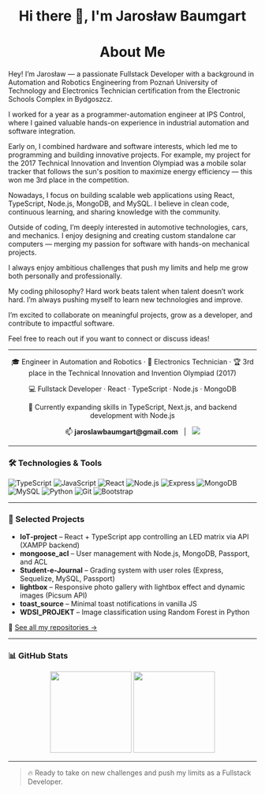 <h1 align="center">Hi there 👋, I'm Jarosław Baumgart</h1>


<h1 align="center">About Me</h1>

Hey! I’m Jarosław — a passionate Fullstack Developer with a background in Automation and Robotics Engineering from Poznań University of Technology and Electronics Technician certification from the Electronic Schools Complex in Bydgoszcz.

I worked for a year as a programmer-automation engineer at IPS Control, where I gained valuable hands-on experience in industrial automation and software integration.

Early on, I combined hardware and software interests, which led me to programming and building innovative projects. For example, my project for the 2017 Technical Innovation and Invention Olympiad was a mobile solar tracker that follows the sun's position to maximize energy efficiency — this won me 3rd place in the competition.

Nowadays, I focus on building scalable web applications using React, TypeScript, Node.js, MongoDB, and MySQL. I believe in clean code, continuous learning, and sharing knowledge with the community.

Outside of coding, I’m deeply interested in automotive technologies, cars, and mechanics. I enjoy designing and creating custom standalone car computers — merging my passion for software with hands-on mechanical projects.

I always enjoy ambitious challenges that push my limits and help me grow both personally and professionally.

My coding philosophy? Hard work beats talent when talent doesn’t work hard. I’m always pushing myself to learn new technologies and improve.

I’m excited to collaborate on meaningful projects, grow as a developer, and contribute to impactful software.

Feel free to reach out if you want to connect or discuss ideas!

---


<p align="center">
  🎓 Engineer in Automation and Robotics · 🔌 Electronics Technician · 🏆 3rd place in the Technical Innovation and Invention Olympiad (2017)
</p>

<p align="center">
  💻 Fullstack Developer · React · TypeScript · Node.js · MongoDB  
</p>

<p align="center">
  🌱 Currently expanding skills in TypeScript, Next.js, and backend development with Node.js  
</p>

<p align="center">
  📫 <strong>jaroslawbaumgart@gmail.com</strong> &nbsp;&nbsp;|&nbsp;&nbsp;
  <a href="https://www.linkedin.com/in/jarosław-baumgart" target="_blank">
    <img src="https://img.shields.io/badge/LinkedIn-0077B5?style=flat&logo=linkedin&logoColor=white" />
  </a>
</p>

---

### 🛠 Technologies & Tools

![TypeScript](https://img.shields.io/badge/-TypeScript-3178C6?style=flat&logo=typescript&logoColor=white)
![JavaScript](https://img.shields.io/badge/-JavaScript-F7DF1E?style=flat&logo=javascript&logoColor=black)
![React](https://img.shields.io/badge/-React-61DAFB?style=flat&logo=react&logoColor=black)
![Node.js](https://img.shields.io/badge/-Node.js-339933?style=flat&logo=node.js&logoColor=white)
![Express](https://img.shields.io/badge/-Express.js-000000?style=flat&logo=express&logoColor=white)
![MongoDB](https://img.shields.io/badge/-MongoDB-47A248?style=flat&logo=mongodb&logoColor=white)
![MySQL](https://img.shields.io/badge/-MySQL-4479A1?style=flat&logo=mysql&logoColor=white)
![Python](https://img.shields.io/badge/-Python-3776AB?style=flat&logo=python&logoColor=white)
![Git](https://img.shields.io/badge/-Git-F05032?style=flat&logo=git&logoColor=white)
![Bootstrap](https://img.shields.io/badge/-Bootstrap-563D7C?style=flat&logo=bootstrap&logoColor=white)

---

### 💼 Selected Projects

- **IoT‑project** – React + TypeScript app controlling an LED matrix via API (XAMPP backend)  
- **mongoose_acl** – User management with Node.js, MongoDB, Passport, and ACL  
- **Student‑e‑Journal** – Grading system with user roles (Express, Sequelize, MySQL, Passport)  
- **lightbox** – Responsive photo gallery with lightbox effect and dynamic images (Picsum API)  
- **toast_source** – Minimal toast notifications in vanilla JS  
- **WDSI_PROJEKT** – Image classification using Random Forest in Python  

🔗 [See all my repositories →](https://github.com/Jaroslaw-Baumgart?tab=repositories)

---

### 📊 GitHub Stats

<p align="center">
  <img src="https://github-readme-stats.vercel.app/api?username=Jaroslaw-Baumgart&show_icons=true&theme=transparent" height="165" />
  <img src="https://github-readme-stats.vercel.app/api/top-langs/?username=Jaroslaw-Baumgart&layout=compact" height="165" />
</p>


---

> 🔥 Ready to take on new challenges and push my limits as a Fullstack Developer.
